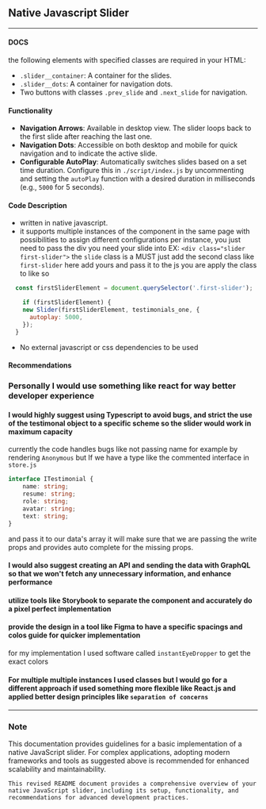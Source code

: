 ## Native Javascript Slider
---

#### DOCS
the following elements with specified classes are required in your HTML:
- `.slider__container`: A container for the slides.
- `.slider__dots`: A container for navigation dots.
- Two buttons with classes `.prev_slide` and `.next_slide` for navigation.


#### Functionality
- **Navigation Arrows**: Available in desktop view. The slider loops back to the first slide after reaching the last one.
- **Navigation Dots**: Accessible on both desktop and mobile for quick navigation and to indicate the active slide.
- **Configurable AutoPlay**: Automatically switches slides based on a set time duration. Configure this in `./script/index.js` by uncommenting and setting the `autoPlay` function with a desired duration in milliseconds (e.g., `5000` for 5 seconds).

#### Code Description
- written in native javascript.
- it supports multiple instances of the component in the same page with possibilities to assign
different configurations per instance, you just need to pass the div you need your slide into EX: `<div class="slider first-slider">`
the `slide` class is a MUST just add the second class like `first-slider` here add yours and pass it to the js you are apply the class to like so
```javascript
  const firstSliderElement = document.querySelector('.first-slider');

    if (firstSliderElement) {
    new Slider(firstSliderElement, testimonials_one, {
      autoplay: 5000,
    });
  }
```
- No external javascript or css dependencies to be used

#### Recommendations

### Personally I would use something like react for way better developer experience

#### I would highly suggest using Typescript to avoid bugs, and strict the use of the testimonal object to a specific scheme so the slider would work in maximum capacity
currently the code handles bugs like not passing name for example by rendering `Anonymous` but If we have a type like the commented interface in `store.js`
```ts
interface ITestimonial {
    name: string;
    resume: string;
    role: string;
    avatar: string;
    text: string;
}
```
and pass it to our data's array it will make sure that we are passing the write props and provides auto complete for the missing props.

#### I would also suggest creating an API and sending the data with GraphQL so that we won't fetch any unnecessary information, and enhance performance

#### utilize tools like Storybook to separate the component and accurately do a pixel perfect implementation

#### provide the design in a tool like Figma to have a specific spacings and colos guide for quicker implementation
for my implementation I used software called `instantEyeDropper` to get the exact colors

#### For multiple multiple instances I used classes but I would go for a different approach if used something more flexible like React.js and applied better design principles like `separation of concerns`

--- 

### Note
This documentation provides guidelines for a basic implementation of a native JavaScript slider. For complex applications, adopting modern frameworks and tools as suggested above is recommended for enhanced scalability and maintainability.


```
This revised README document provides a comprehensive overview of your native JavaScript slider, including its setup, functionality, and recommendations for advanced development practices.
```